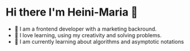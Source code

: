 # Hi there I'm Heini-Maria 👋


* 🦄 I am a frontend developer with a marketing backround. 
* 💚 I love learning, using my creativity and solving problems.
* 🌱 I am currently learning about algorithms and asymptotic notations



